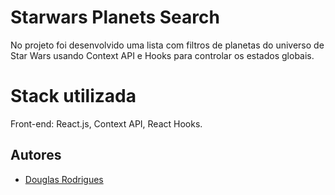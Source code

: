 

# Starwars Planets Search

No projeto foi desenvolvido uma lista com filtros de planetas do universo de Star Wars usando Context API e Hooks para controlar os estados globais.

# Stack utilizada

Front-end: React.js, Context API, React Hooks.
## Autores

- [Douglas Rodrigues](https://www.github.com/Douglas-S-Rodrigues)


